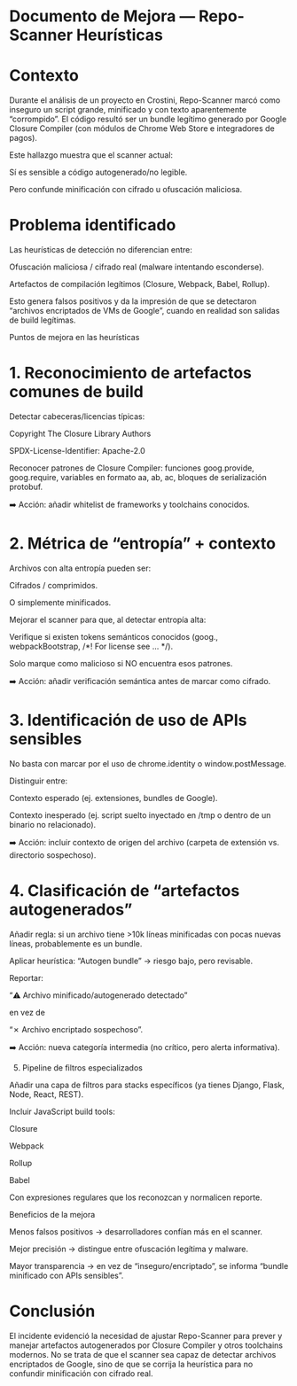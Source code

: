 # Documento de Mejora — Repo-Scanner Heurísticas
# Contexto

Durante el análisis de un proyecto en Crostini, Repo-Scanner marcó como inseguro un script grande, minificado y con texto aparentemente “corrompido”. El código resultó ser un bundle legítimo generado por Google Closure Compiler (con módulos de Chrome Web Store e integradores de pagos).

Este hallazgo muestra que el scanner actual:

Sí es sensible a código autogenerado/no legible.

Pero confunde minificación con cifrado u ofuscación maliciosa.

# Problema identificado

Las heurísticas de detección no diferencian entre:

Ofuscación maliciosa / cifrado real (malware intentando esconderse).

Artefactos de compilación legítimos (Closure, Webpack, Babel, Rollup).

Esto genera falsos positivos y da la impresión de que se detectaron “archivos encriptados de VMs de Google”, cuando en realidad son salidas de build legítimas.

Puntos de mejora en las heurísticas
# 1. Reconocimiento de artefactos comunes de build

Detectar cabeceras/licencias típicas:

Copyright The Closure Library Authors

SPDX-License-Identifier: Apache-2.0

Reconocer patrones de Closure Compiler: funciones goog.provide, goog.require, variables en formato aa, ab, ac, bloques de serialización protobuf.

➡️ Acción: añadir whitelist de frameworks y toolchains conocidos.

# 2. Métrica de “entropía” + contexto

Archivos con alta entropía pueden ser:

Cifrados / comprimidos.

O simplemente minificados.

Mejorar el scanner para que, al detectar entropía alta:

Verifique si existen tokens semánticos conocidos (goog., webpackBootstrap, /*! For license see ... */).

Solo marque como malicioso si NO encuentra esos patrones.

➡️ Acción: añadir verificación semántica antes de marcar como cifrado.

# 3. Identificación de uso de APIs sensibles

No basta con marcar por el uso de chrome.identity o window.postMessage.

Distinguir entre:

Contexto esperado (ej. extensiones, bundles de Google).

Contexto inesperado (ej. script suelto inyectado en /tmp o dentro de un binario no relacionado).

➡️ Acción: incluir contexto de origen del archivo (carpeta de extensión vs. directorio sospechoso).

# 4. Clasificación de “artefactos autogenerados”

Añadir regla: si un archivo tiene >10k líneas minificadas con pocas nuevas líneas, probablemente es un bundle.

Aplicar heurística: “Autogen bundle” → riesgo bajo, pero revisable.

Reportar:

“⚠️ Archivo minificado/autogenerado detectado”

en vez de

“✗ Archivo encriptado sospechoso”.

➡️ Acción: nueva categoría intermedia (no crítico, pero alerta informativa).

5. Pipeline de filtros especializados

Añadir una capa de filtros para stacks específicos (ya tienes Django, Flask, Node, React, REST).

Incluir JavaScript build tools:

Closure

Webpack

Rollup

Babel

Con expresiones regulares que los reconozcan y normalicen reporte.

Beneficios de la mejora

Menos falsos positivos → desarrolladores confían más en el scanner.

Mejor precisión → distingue entre ofuscación legítima y malware.

Mayor transparencia → en vez de “inseguro/encriptado”, se informa “bundle minificado con APIs sensibles”.

# Conclusión

El incidente evidenció la necesidad de ajustar Repo-Scanner para prever y manejar artefactos autogenerados por Closure Compiler y otros toolchains modernos.
No se trata de que el scanner sea capaz de detectar archivos encriptados de Google, sino de que se corrija la heurística para no confundir minificación con cifrado real.
